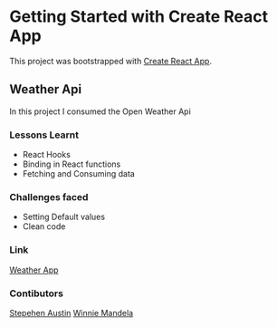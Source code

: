 # Getting Started with Create React App

This project was bootstrapped with [Create React App](https://github.com/facebook/create-react-app).

## Weather Api

In this project I consumed the Open Weather Api

### Lessons Learnt

- React Hooks
- Binding in React functions
- Fetching and Consuming data

### Challenges faced

- Setting Default values
- Clean code

### Link

[Weather App](https://opeanw.netlify.app/)

### Contibutors

[Stepehen Austin](https://github.com/Austinstevesk)
[Winnie Mandela](https://github.com/TechMadi)
